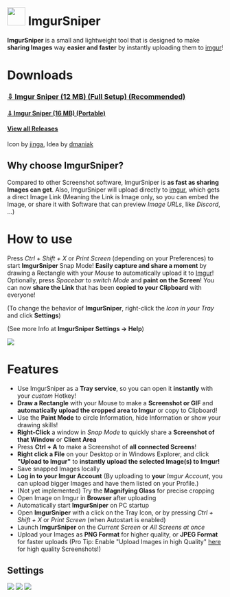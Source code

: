 # <img src="https://raw.githubusercontent.com/mrousavy/ImgurSniper/master/ImgurSniper.UI/Resources/Logo.png" width="42"> ImgurSniper

**ImgurSniper** is a small and lightweight tool that is designed to make **sharing Images** way **easier and faster** by instantly uploading them to [imgur](http://www.imgur.com)!

# Downloads
### [⇩ Imgur Sniper (12 MB) (Full Setup) (Recommended)](https://github.com/mrousavy/ImgurSniper/blob/master/Downloads/ImgurSniperSetup.zip?raw=true)

#### [⇩ Imgur Sniper (16 MB) (Portable)](https://github.com/mrousavy/ImgurSniper/blob/master/Downloads/ImgurSniper.zip?raw=true)

#### [View all Releases](https://github.com/mrousavy/ImgurSniper/releases)

Icon by [jinga](http://jinga.at), Idea by [dmaniak](http://github.com/dmaniak)

## Why choose ImgurSniper?
Compared to other Screenshot software, ImgurSniper is **as fast as sharing Images can get**. Also, ImgurSniper will upload directly to [imgur](http://www.imgur.com), which gets a direct Image Link 
(Meaning the Link is Image only, so you can embed the Image, or share it with Software that can preview _Image URLs_, like _Discord_, ...)

# How to use
Press _Ctrl + Shift + X_ or _Print Screen_ (depending on your Preferences) to start **ImgurSniper** Snap Mode!
**Easily capture and share a moment** by drawing a Rectangle with your _Mouse_ to automatically upload it to [Imgur](http://www.imgur.com)!
Optionally, press _Spacebar_ to _switch Mode_ and **paint on the Screen**!
You can now **share the Link** that has been **copied to your Clipboard** with everyone!

(To change the behavior of **ImgurSniper**, right-click the _Icon in your Tray_ and click **Settings**)

(See more Info at **ImgurSniper Settings -> Help**)

<img src="https://raw.githubusercontent.com/mrousavy/ImgurSniper/master/ImgurSniper.UI/Resources/SnipeDemo.gif">

# Features

- Use ImgurSniper as a **Tray service**, so you can open it **instantly** with your _custom_ Hotkey!
- **Draw a Rectangle** with your Mouse to make a **Screenshot or GIF** and **automatically upload the cropped area to Imgur** or copy to Clipboard!
- Use the **Paint Mode** to circle Information, hide Information or show your drawing skills!
- **Right-Click** a window in _Snap Mode_ to quickly share a **Screenshot of that Window** or **Client Area**
- Press **Ctrl + A** to make a Screenshot of **all connected Screens**!
- **Right click a File** on your Desktop or in Windows Explorer, and click **"Upload to Imgur"** to **instantly upload the selected Image(s) to Imgur!**
- Save snapped Images locally
- **Log in to your Imgur Account** (By uploading to **your** _Imgur Account_, you can upload bigger Images and have them listed on your Profile.)
- (Not yet implemented) Try the **Magnifying Glass** for precise cropping
- Open Image on Imgur in **Browser** after uploading
- Automatically start **ImgurSniper** on PC startup
- Open **ImgurSniper** with a click on the Tray Icon, or by pressing _Ctrl + Shift + X_ or _Print Screen_ (when Autostart is enabled)
- Launch **ImgurSniper** on the _Current Screen_ or _All Screens at once_
- Upload your Images as **PNG Format** for higher quality, or **JPEG Format** for faster uploads (Pro Tip: Enable "Upload Images in high Quality" [here](https://imgur.com/account/settings) for high quality Screenshots!)

## Settings
<img src="http://i.imgur.com/P6x8uMc.png">

<img src="http://i.imgur.com/3996TB7.png">

<img src="http://i.imgur.com/FSeCfjV.png">
